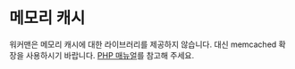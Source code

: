 # 메모리 캐시
워커맨은 메모리 캐시에 대한 라이브러리를 제공하지 않습니다.
대신 memcached 확장을 사용하시기 바랍니다. [PHP 매뉴얼](https://php.net/manual/zh/class.memcached.php)를 참고해 주세요.
